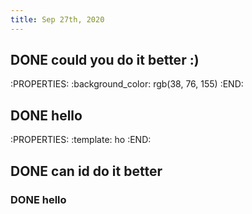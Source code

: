 ```yaml
---
title: Sep 27th, 2020
---
```


## DONE could you do it better :)
:PROPERTIES:
:background_color: rgb(38, 76, 155)
:END:
## DONE hello
:PROPERTIES:
:template: ho
:END:
## DONE can id do it better
### DONE hello
